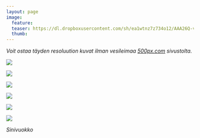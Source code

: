 ```yaml
---
layout: page
image:
  feature:
  teaser: https://dl.dropboxusercontent.com/sh/ea1wtnz7z734o12/AAA26Q-vTyTjDn5Zp_I1lnRWa/luontokuvat/kev%C3%A4t/DS15800-245px.jpg
  thumb:
---
```


*Voit ostaa täyden resoluution kuvat ilman vesileimaa [500px.com](https://500px.com/minimuutticom/galleries/hepatica-flowers) sivustolta.*

[![](https://dl.dropboxusercontent.com/sh/ea1wtnz7z734o12/AAAa0s2fj24DnIxGMSPUUzzQa/luontokuvat/kev%C3%A4t/DS15770-800px.jpg)](https://dl.dropboxusercontent.com/sh/ea1wtnz7z734o12/AAAtvDOneU9DZoiwxG9uEFQ2a/luontokuvat/kev%C3%A4t/DS15770.jpg)

[![](https://dl.dropboxusercontent.com/sh/ea1wtnz7z734o12/AACFfcEo3dTFrcc6PFcDNlXpa/luontokuvat/kev%C3%A4t/DS15779-800px.jpg)](https://dl.dropboxusercontent.com/sh/ea1wtnz7z734o12/AADyr9YMfb5dKPgkXk_a1ZR9a/luontokuvat/kev%C3%A4t/DS15779.jpg)

[![](https://dl.dropboxusercontent.com/sh/ea1wtnz7z734o12/AADZvr2L92dfRlEdij5cniyxa/luontokuvat/kev%C3%A4t/DS15795-800px.jpg)](https://dl.dropboxusercontent.com/sh/ea1wtnz7z734o12/AAAIN9hK-W4gilp79b74qoeCa/luontokuvat/kev%C3%A4t/DS15795.jpg)

[![](https://dl.dropboxusercontent.com/sh/ea1wtnz7z734o12/AADRhVJYgd08g62IEsWOVTS_a/luontokuvat/kev%C3%A4t/DS15802-800px.jpg)](https://dl.dropboxusercontent.com/sh/ea1wtnz7z734o12/AADfXdQVvtS6MRoD36Imgsrwa/luontokuvat/kev%C3%A4t/DS15802.jpg)

[![](https://dl.dropboxusercontent.com/sh/ea1wtnz7z734o12/AACDj1IMxkvLFtfX5tu316REa/luontokuvat/kev%C3%A4t/DS15800-800px.jpg)](https://dl.dropboxusercontent.com/sh/ea1wtnz7z734o12/AACcCYtgbdf86bLsz4KQhHtJa/luontokuvat/kev%C3%A4t/DS15800.jpg)

[![](https://dl.dropboxusercontent.com/sh/ea1wtnz7z734o12/AABFUjIu1Xmnnxj0c2EQCnTxa/luontokuvat/kev%C3%A4t/DS15805-800px.jpg)](https://dl.dropboxusercontent.com/sh/ea1wtnz7z734o12/AACCrf2x8Y5a4tMAT3bfInVIa/luontokuvat/kev%C3%A4t/DS15805.jpg)

*Sinivuokko*
